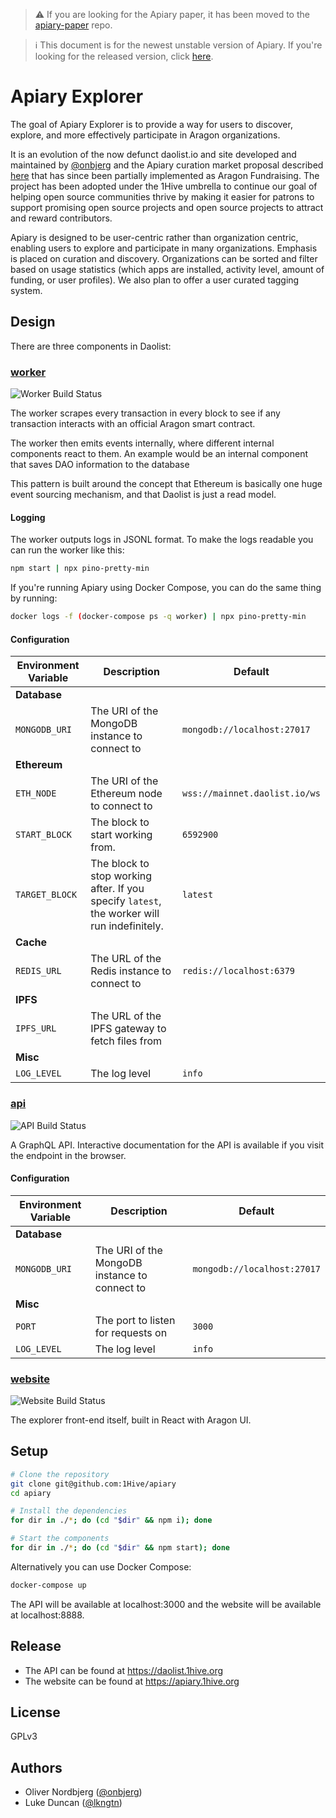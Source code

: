 > ⚠️ If you are looking for the Apiary paper, it has been moved to the [apiary-paper](https://github.com/1hive/apiary-paper) repo.

> ℹ️ This document is for the newest unstable version of Apiary. If you're looking for the released version, click [here](https://github.com/1Hive/apiary/releases/latest).

# Apiary Explorer

The goal of Apiary Explorer is to provide a way for users to discover, explore, and more effectively participate in Aragon organizations.

It is an evolution of the now defunct daolist.io and site developed and maintained by [@onbjerg](https://github.com/onbjerg) and the Apiary curation market proposal described [here](https://github.com/1hive/apiary-paper) that has since been partially implemented as Aragon Fundraising. The project has been adopted under the 1Hive umbrella to continue our goal of helping open source communities thrive by making it easier for patrons to support promising open source projects and open source projects to attract and reward contributors.

Apiary is designed to be user-centric rather than organization centric, enabling users to explore and participate in many organizations. Emphasis is placed on curation and discovery. Organizations can be sorted and filter based on usage statistics (which apps are installed, activity level, amount of funding, or user profiles). We also plan to offer a user curated tagging system.

## Design

There are three components in Daolist:

### [worker](/worker)

![Worker Build Status](https://github.com/1Hive/apiary/workflows/Worker%20CI/badge.svg)

The worker scrapes every transaction in every block to see if any transaction interacts with an official Aragon smart contract.

The worker then emits events internally, where different internal components react to them. An example would be an internal component that saves DAO information to the database

This pattern is built around the concept that Ethereum is basically one huge event sourcing mechanism, and that Daolist is just a read model.

#### Logging

The worker outputs logs in JSONL format. To make the logs readable you can run the worker like this:

```sh
npm start | npx pino-pretty-min
```

If you're running Apiary using Docker Compose, you can do the same thing by running:

```sh
docker logs -f (docker-compose ps -q worker) | npx pino-pretty-min
```

#### Configuration

| Environment Variable | Description                                     																						 | Default                       |
|----------------------|---------------------------------------------------------------------------------------------|-------------------------------|
| **Database**         |                                                 																						 |                               |
| `MONGODB_URI`        | The URI of the MongoDB instance to connect to   																						 | `mongodb://localhost:27017`   |
| **Ethereum**         |                                                 																						 |                               |
| `ETH_NODE`           | The URI of the Ethereum node to connect to      																						 | `wss://mainnet.daolist.io/ws` |
| `START_BLOCK`        | The block to start working from.                																						 | `6592900`                     |
| `TARGET_BLOCK`       | The block to stop working after. If you specify `latest`, the worker will run indefinitely. | `latest`                      |
| **Cache**            |                                                 																						 |                               |
| `REDIS_URL`          | The URL of the Redis instance to connect to     																						 | `redis://localhost:6379`      |
| **IPFS**             |                                                 																						 |                               |
| `IPFS_URL`           | The URL of the IPFS gateway to fetch files from 																						 |                               |
| **Misc**             |                                                 																						 |                               |
| `LOG_LEVEL`          | The log level                                   																						 | `info`                        |

### [api](/api)

![API Build Status](https://github.com/1Hive/apiary/workflows/API%20CI/badge.svg)

A GraphQL API. Interactive documentation for the API is available if you visit the endpoint in the browser.

#### Configuration

| Environment Variable | Description                                   | Default                     |
|----------------------|-----------------------------------------------|-----------------------------|
| **Database**         |                                               |                             |
| `MONGODB_URI`        | The URI of the MongoDB instance to connect to | `mongodb://localhost:27017` |
| **Misc**             |                                               |                             |
| `PORT`               | The port to listen for requests on            | `3000`                      |
| `LOG_LEVEL`          | The log level                                 | `info`                      |

### [website](/website)

![Website Build Status](https://github.com/1Hive/apiary/workflows/Website%20CI/badge.svg)

The explorer front-end itself, built in React with Aragon UI.

## Setup

```bash
# Clone the repository
git clone git@github.com:1Hive/apiary
cd apiary

# Install the dependencies
for dir in ./*; do (cd "$dir" && npm i); done

# Start the components
for dir in ./*; do (cd "$dir" && npm start); done
```

Alternatively you can use Docker Compose:

```sh
docker-compose up
```

The API will be available at localhost:3000 and the website will be available at localhost:8888.

## Release

- The API can be found at https://daolist.1hive.org
- The website can be found at https://apiary.1hive.org

## License

GPLv3

## Authors

- Oliver Nordbjerg ([@onbjerg](https://github.com/onbjerg))
- Luke Duncan ([@lkngtn](https://github.com/lkngtn))
